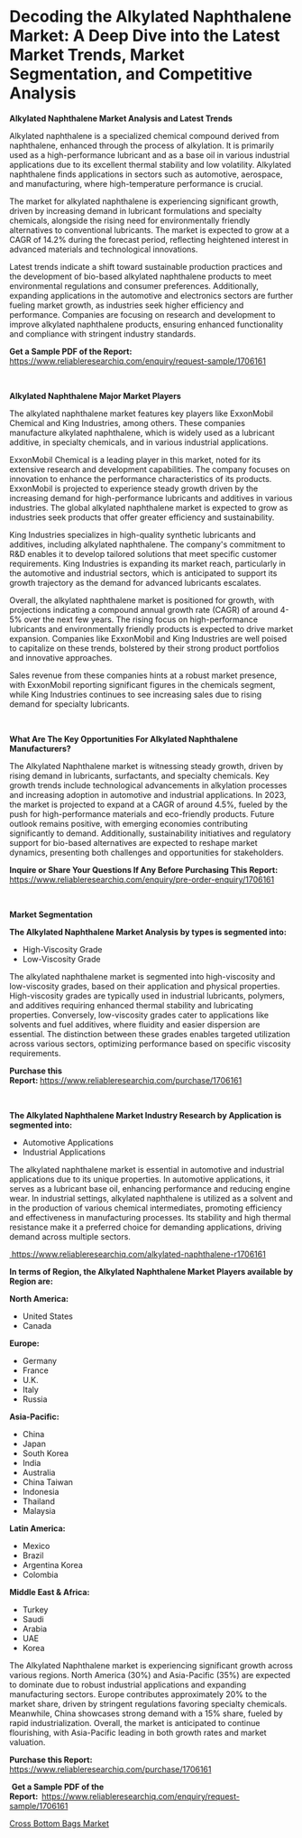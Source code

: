 <p><h1>Decoding the Alkylated Naphthalene Market: A Deep Dive into the Latest Market Trends, Market Segmentation, and Competitive Analysis</h1></p><p><strong>Alkylated Naphthalene Market Analysis and Latest Trends</strong></p>
<p><p>Alkylated naphthalene is a specialized chemical compound derived from naphthalene, enhanced through the process of alkylation. It is primarily used as a high-performance lubricant and as a base oil in various industrial applications due to its excellent thermal stability and low volatility. Alkylated naphthalene finds applications in sectors such as automotive, aerospace, and manufacturing, where high-temperature performance is crucial.</p><p>The market for alkylated naphthalene is experiencing significant growth, driven by increasing demand in lubricant formulations and specialty chemicals, alongside the rising need for environmentally friendly alternatives to conventional lubricants. The market is expected to grow at a CAGR of 14.2% during the forecast period, reflecting heightened interest in advanced materials and technological innovations.</p><p>Latest trends indicate a shift toward sustainable production practices and the development of bio-based alkylated naphthalene products to meet environmental regulations and consumer preferences. Additionally, expanding applications in the automotive and electronics sectors are further fueling market growth, as industries seek higher efficiency and performance. Companies are focusing on research and development to improve alkylated naphthalene products, ensuring enhanced functionality and compliance with stringent industry standards.</p></p>
<p><strong>Get a Sample PDF of the Report:&nbsp;</strong> <a href="https://www.reliableresearchiq.com/enquiry/request-sample/1706161?utm_campaign=3046&utm_medium=2&utm_source=Github&utm_content=ia&utm_term=31032025&utm_id=alkylated-naphthalene">https://www.reliableresearchiq.com/enquiry/request-sample/1706161</a></p>
<p>&nbsp;</p>
<p><strong>Alkylated Naphthalene Major Market Players</strong></p>
<p><p>The alkylated naphthalene market features key players like ExxonMobil Chemical and King Industries, among others. These companies manufacture alkylated naphthalene, which is widely used as a lubricant additive, in specialty chemicals, and in various industrial applications.</p><p>ExxonMobil Chemical is a leading player in this market, noted for its extensive research and development capabilities. The company focuses on innovation to enhance the performance characteristics of its products. ExxonMobil is projected to experience steady growth driven by the increasing demand for high-performance lubricants and additives in various industries. The global alkylated naphthalene market is expected to grow as industries seek products that offer greater efficiency and sustainability.</p><p>King Industries specializes in high-quality synthetic lubricants and additives, including alkylated naphthalene. The company's commitment to R&D enables it to develop tailored solutions that meet specific customer requirements. King Industries is expanding its market reach, particularly in the automotive and industrial sectors, which is anticipated to support its growth trajectory as the demand for advanced lubricants escalates.</p><p>Overall, the alkylated naphthalene market is positioned for growth, with projections indicating a compound annual growth rate (CAGR) of around 4-5% over the next few years. The rising focus on high-performance lubricants and environmentally friendly products is expected to drive market expansion. Companies like ExxonMobil and King Industries are well poised to capitalize on these trends, bolstered by their strong product portfolios and innovative approaches.</p><p>Sales revenue from these companies hints at a robust market presence, with ExxonMobil reporting significant figures in the chemicals segment, while King Industries continues to see increasing sales due to rising demand for specialty lubricants.</p></p>
<p>&nbsp;</p>
<p><strong>What Are The Key Opportunities For Alkylated Naphthalene Manufacturers?</strong></p>
<p><p>The Alkylated Naphthalene market is witnessing steady growth, driven by rising demand in lubricants, surfactants, and specialty chemicals. Key growth trends include technological advancements in alkylation processes and increasing adoption in automotive and industrial applications. In 2023, the market is projected to expand at a CAGR of around 4.5%, fueled by the push for high-performance materials and eco-friendly products. Future outlook remains positive, with emerging economies contributing significantly to demand. Additionally, sustainability initiatives and regulatory support for bio-based alternatives are expected to reshape market dynamics, presenting both challenges and opportunities for stakeholders.</p></p>
<p><strong>Inquire or Share Your Questions If Any Before Purchasing This Report:</strong> <a href="https://www.reliableresearchiq.com/enquiry/pre-order-enquiry/1706161?utm_campaign=3046&utm_medium=2&utm_source=Github&utm_content=ia&utm_term=31032025&utm_id=alkylated-naphthalene">https://www.reliableresearchiq.com/enquiry/pre-order-enquiry/1706161</a></p>
<p>&nbsp;</p>
<p><strong>Market Segmentation</strong></p>
<p><strong>The Alkylated Naphthalene Market Analysis by types is segmented into:</strong></p>
<p><ul><li>High-Viscosity Grade</li><li>Low-Viscosity Grade</li></ul></p>
<p><p>The alkylated naphthalene market is segmented into high-viscosity and low-viscosity grades, based on their application and physical properties. High-viscosity grades are typically used in industrial lubricants, polymers, and additives requiring enhanced thermal stability and lubricating properties. Conversely, low-viscosity grades cater to applications like solvents and fuel additives, where fluidity and easier dispersion are essential. The distinction between these grades enables targeted utilization across various sectors, optimizing performance based on specific viscosity requirements.</p></p>
<p><strong>Purchase this Report:&nbsp;</strong><a href="https://www.reliableresearchiq.com/purchase/1706161?utm_campaign=3046&utm_medium=2&utm_source=Github&utm_content=ia&utm_term=31032025&utm_id=alkylated-naphthalene">https://www.reliableresearchiq.com/purchase/1706161</a></p>
<p>&nbsp;</p>
<p><strong>The Alkylated Naphthalene Market Industry Research by Application is segmented into:</strong></p>
<p><ul><li>Automotive Applications</li><li>Industrial Applications</li></ul></p>
<p><p>The alkylated naphthalene market is essential in automotive and industrial applications due to its unique properties. In automotive applications, it serves as a lubricant base oil, enhancing performance and reducing engine wear. In industrial settings, alkylated naphthalene is utilized as a solvent and in the production of various chemical intermediates, promoting efficiency and effectiveness in manufacturing processes. Its stability and high thermal resistance make it a preferred choice for demanding applications, driving demand across multiple sectors.</p></p>
<p><a href="https://www.reliableresearchiq.com/alkylated-naphthalene-r1706161?utm_campaign=3046&utm_medium=2&utm_source=Github&utm_content=ia&utm_term=31032025&utm_id=alkylated-naphthalene">&nbsp;https://www.reliableresearchiq.com/alkylated-naphthalene-r1706161</a></p>
<p><strong>In terms of Region, the Alkylated Naphthalene Market Players available by Region are:</strong></p>
<p>
    <p> <strong> North America: </strong>
        <ul>
            <li>United States</li>
            <li>Canada</li>
        </ul>
        </p> 
    <p> <strong> Europe: </strong>
        <ul>
            <li>Germany</li>
            <li>France</li>
            <li>U.K.</li>
            <li>Italy</li>
            <li>Russia</li>
        </ul>
        </p> 
    <p> <strong> Asia-Pacific: </strong>
        <ul>
            <li>China</li>
            <li>Japan</li>
            <li>South Korea</li>
            <li>India</li>
            <li>Australia</li>
            <li>China Taiwan</li>
            <li>Indonesia</li>
            <li>Thailand</li>
            <li>Malaysia</li>
        </ul>
        </p> 
    <p> <strong> Latin America: </strong>
        <ul>
            <li>Mexico</li>
            <li>Brazil</li>
            <li>Argentina Korea</li>
            <li>Colombia</li>
        </ul>
        </p> 
    <p> <strong> Middle East & Africa: </strong>
        <ul>
            <li>Turkey</li>
            <li>Saudi</li>
            <li>Arabia</li>
            <li>UAE</li>
            <li>Korea</li>
        </ul>
    </p>
    </p>
<p><p>The Alkylated Naphthalene market is experiencing significant growth across various regions. North America (30%) and Asia-Pacific (35%) are expected to dominate due to robust industrial applications and expanding manufacturing sectors. Europe contributes approximately 20% to the market share, driven by stringent regulations favoring specialty chemicals. Meanwhile, China showcases strong demand with a 15% share, fueled by rapid industrialization. Overall, the market is anticipated to continue flourishing, with Asia-Pacific leading in both growth rates and market valuation.</p></p>
<p><strong>Purchase this Report: </strong><a href="https://www.reliableresearchiq.com/purchase/1706161?utm_campaign=3046&utm_medium=2&utm_source=Github&utm_content=ia&utm_term=31032025&utm_id=alkylated-naphthalene">https://www.reliableresearchiq.com/purchase/1706161</a></p>
<p>&nbsp;<strong>Get a Sample PDF of the Report:&nbsp;&nbsp;</strong><a href="https://www.reliableresearchiq.com/enquiry/request-sample/1706161?utm_campaign=3046&utm_medium=2&utm_source=Github&utm_content=ia&utm_term=31032025&utm_id=alkylated-naphthalene">https://www.reliableresearchiq.com/enquiry/request-sample/1706161</a></p>
<p><strong></strong></p>
<p><p><a href="https://github.com/momossidram/Market-Research-Report-List-1/blob/main/cross-bottom-bags-market.md?utm_campaign=3046&utm_medium=2&utm_source=Github&utm_content=ia&utm_term=31032025&utm_id=alkylated-naphthalene">Cross Bottom Bags Market</a></p></p>